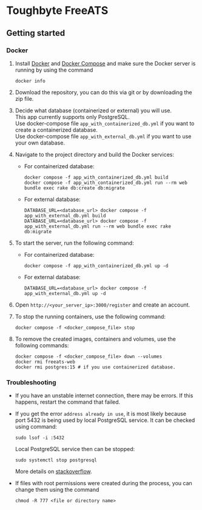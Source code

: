 # Toughbyte FreeATS

## Getting started

### Docker

1. Install [Docker](https://docs.docker.com/engine/install/) and [Docker Compose](https://docs.docker.com/compose/install/)
   and make sure the Docker server is running by using the command

   ```shell
   docker info
   ```

2. Download the repository, you can do this via git or by downloading the zip file.

3. Decide what database (containerized or external) you will use.\
   This app currently supports only PostgreSQL.\
   Use docker-compose file `app_with_containerized_db.yml` if you want to create a containerized database.\
   Use docker-compose file `app_with_external_db.yml` if you want to use your own database.

4. Navigate to the project directory and build the Docker services:

   - For containerized database:

     ```shell
     docker compose -f app_with_containerized_db.yml build
     docker compose -f app_with_containerized_db.yml run --rm web bundle exec rake db:create db:migrate
     ```

   - For external database:

     ```shell
     DATABASE_URL=<database_url> docker compose -f app_with_external_db.yml build
     DATABASE_URL=<database_url> docker compose -f app_with_external_db.yml run --rm web bundle exec rake db:migrate
     ```

5. To start the server, run the following command:

   - For containerized database:

     ```shell
     docker compose -f app_with_containerized_db.yml up -d
     ```

   - For external database:

     ```shell
     DATABASE_URL=<database_url> docker compose -f app_with_external_db.yml up -d
     ```

6. Open `http://<your_server_ip>:3000/register` and create an account.

7. To stop the running containers, use the following command:

   ```shell
   docker compose -f <docker_compose_file> stop
   ```

8. To remove the created images, containers and volumes, use the following commands:

   ```shell
   docker compose -f <docker_compose_file> down --volumes
   docker rmi freeats-web
   docker rmi postgres:15 # if you use containerized database.
   ```

### Troubleshooting

- If you have an unstable internet connection, there may be errors.
  If this happens, restart the command that failed.

- If you get the error `address already in use`, it is most likely
  because port 5432 is being used by local PostgreSQL service.
  It can be checked using command:

  ```shell
  sudo lsof -i :5432
  ```

  Local PostgreSQL service then can be stopped:

  ```shell
  sudo systemctl stop postgresql
  ```

  More details on [stackoverflow](https://stackoverflow.com/questions/38249434/docker-postgres-failed-to-bind-tcp-0-0-0-05432-address-already-in-use).

- If files with root permissions were created during the process,
  you can change them using the command

  ```shell
  chmod -R 777 <file or directory name>
  ```

